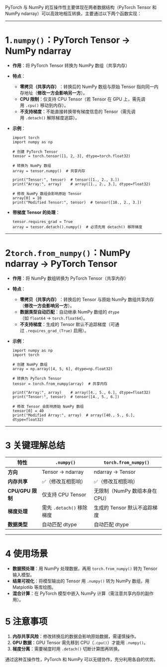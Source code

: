 PyTorch 与 NumPy 的互操作性主要体现在两者数据结构（PyTorch Tensor 和 NumPy ndarray）可以高效地相互转换，主要通过以下两个函数实现：

---

# 1 ​**`.numpy()`：PyTorch Tensor → NumPy ndarray**​

- ​**作用**​：将 PyTorch Tensor 转换为 NumPy 数组（共享内存）
    
- ​**特点**​：
    
    - ​**零拷贝（共享内存）​**​：转换后的 NumPy 数组与原始 Tensor 指向同一内存地址（**修改一方会影响另一方**）。
    - ​**CPU 限制**​：仅支持 CPU Tensor（若 Tensor 在 GPU 上，需先调用 `.cpu()` 移动到内存）。
    - ​**不支持梯度**​：不能直接转换带有梯度信息的 Tensor（需先调用 `.detach()` 解除梯度追踪）。
- ​**示例**​：
    
    ```
    import torch
    import numpy as np
    
    # 创建 PyTorch Tensor
    tensor = torch.tensor([1, 2, 3], dtype=torch.float32)
    
    # 转换为 NumPy 数组
    array = tensor.numpy()  # 共享内存
    
    print("Tensor:", tensor)  # tensor([1., 2., 3.])
    print("Array:", array)    # array([1., 2., 3.], dtype=float32)
    
    # 修改 NumPy 数组会影响原始 Tensor
    array[0] = 10
    print("Modified Tensor:", tensor)  # tensor([10., 2., 3.])
    ```
    
- ​**带梯度 Tensor 的处理**​：
    
    ```
    tensor.requires_grad = True
    array = tensor.detach().numpy()  # 必须先用 detach() 移除梯度
    ```
    

---

# 2 ​**`torch.from_numpy()`：NumPy ndarray → PyTorch Tensor**​

- ​**作用**​：将 NumPy 数组转换为 PyTorch Tensor（共享内存）
- ​**特点**​：
    - ​**零拷贝（共享内存）​**​：转换后的 Tensor 与原始 NumPy 数组共享内存（**修改一方会影响另一方**）。
    - ​**数据类型自动匹配**​：自动继承 NumPy 数组的 `dtype`（如 `float64` → `torch.float64`）。
    - ​**不支持梯度**​：生成的 Tensor 默认不追踪梯度（可通过 `.requires_grad_(True)` 启用）。
- ​**示例**​：
    
    ```
    import numpy as np
    import torch
    
    # 创建 NumPy 数组
    array = np.array([4, 5, 6], dtype=np.float32)
    
    # 转换为 PyTorch Tensor
    tensor = torch.from_numpy(array)  # 共享内存
    
    print("Array:", array)    # array([4., 5., 6.], dtype=float32)
    print("Tensor:", tensor)  # tensor([4., 5., 6.])
    
    # 修改 Tensor 会影响原始 NumPy 数组
    tensor[0] = 40
    print("Modified Array:", array)  # array([40., 5., 6.], dtype=float32)
    ```
    

---

# 3 关键理解总结

|​**特性**​|​**`.numpy()`**​|​**`torch.from_numpy()`**​|
|---|---|---|
|​**方向**​|Tensor → ndarray|ndarray → Tensor|
|​**内存共享**​|✅（修改互相影响）|✅（修改互相影响）|
|​**CPU/GPU 限制**​|仅支持 CPU Tensor|无限制（NumPy 数组本身在 CPU）|
|​**梯度处理**​|需先 `.detach()` 移除梯度|生成的 Tensor 默认不追踪梯度|
|​**数据类型**​|自动匹配 dtype|自动匹配 dtype|

---

# 4 使用场景

- ​**数据预处理**​：用 NumPy 处理数据，再用 `torch.from_numpy()` 转为 Tensor 输入模型。
- ​**结果可视化**​：将模型输出的 Tensor 用 `.numpy()` 转为 NumPy 数组，用 Matplotlib 等库绘图。
- ​**混合计算**​：在 PyTorch 模型中嵌入 NumPy 计算（需注意共享内存的副作用）。

# 5 注意事项

1. ​**内存共享风险**​：修改转换后的数据会影响原始数据，需谨慎操作。
2. ​**GPU 数据**​：GPU Tensor 需先移到 CPU（`.cpu()`）才能用 `.numpy()`。
3. ​**梯度分离**​：需要梯度时用 `.detach()` 切断计算图再转换。

通过这种互操作性，PyTorch 和 NumPy 可以无缝协作，充分利用各自的优势。